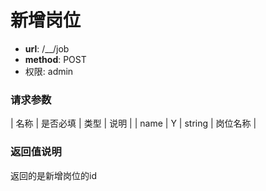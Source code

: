 新增岗位
=======

- **url**: /__/job
- **method**: POST
- 权限: admin

### 请求参数

| 名称 | 是否必填 | 类型   | 说明     |
| name | Y        | string | 岗位名称 |

### 返回值说明

返回的是新增岗位的id
